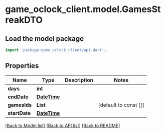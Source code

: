 # game_oclock_client.model.GamesStreakDTO

## Load the model package
```dart
import 'package:game_oclock_client/api.dart';
```

## Properties
Name | Type | Description | Notes
------------ | ------------- | ------------- | -------------
**days** | **int** |  | 
**endDate** | [**DateTime**](DateTime.md) |  | 
**gamesIds** | **List<String>** |  | [default to const []]
**startDate** | [**DateTime**](DateTime.md) |  | 

[[Back to Model list]](../README.md#documentation-for-models) [[Back to API list]](../README.md#documentation-for-api-endpoints) [[Back to README]](../README.md)



